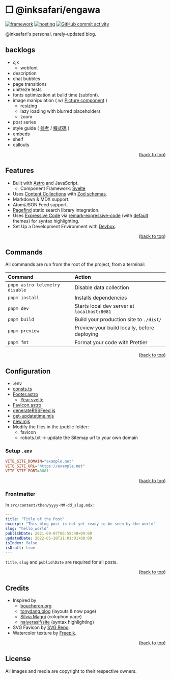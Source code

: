 # ❒ @inksafari/engawa

[![framework][framework-badge]][framework-url]
[![hosting][hosting-badge]][hosting-url]
[![GitHub commit activity][activity-badge]][activity-url]

@inksafari's personal, rarely-updated blog.

## backlogs

- cjk
  - webfont
- description
- chat bubbles
- page transitions
- unit/e2e tests
- fonts optimization at build time (subfont).
- image manipulation ( w/ [Picture component](https://astro.build/blog/astro-330/#picture-component) )
  - resizing
  - lazy loading with blurred placeholders
  - zoom
- post series
- style guide ( [參考](https://chrisburnell.com/styleguide/) /
  [程式碼](https://github.com/chrisburnell/chrisburnell.com/blob/main/src/pages/styleguide.njk)
  )
- embeds
- shelf
- callouts

<p align="right">(<a href="#top">back to top</a>)</p>

## Features

- Built with [Astro][framework-url] and JavaScript.
  - Component Framework: [Svelte](https://svelte.dev/)
- Uses
  [Content Collections](https://docs.astro.build/guides/content-collections/)
  with [Zod schemas](/src/content/config.ts).
- Markdown & MDX support.
- Atom/JSON Feed support.
- [Pagefind](https://pagefind.app/) static search library integration.
- Uses [Expressive Code](https://github.com/expressive-code/expressive-code) via
  [remark-expressive-code](https://github.com/expressive-code/expressive-code/blob/main/packages/remark-expressive-code/README.md)
  (with
  [default](https://github.com/expressive-code/expressive-code/blob/main/packages/remark-expressive-code/README.md#themes)
  themes) for syntax highlighting.
- Set Up a Development Environment with
  [Devbox](https://www.jetpack.io/devbox/).

<p align="right">(<a href="#top">back to top</a>)</p>

## Commands

All commands are run from the root of the project, from a terminal:

| Command                        | Action                                       |
| :----------------------------- | :------------------------------------------- |
| `pnpx astro telemetry disable` | Disable data collection                      |
| `pnpm install`                 | Installs dependencies                        |
| `pnpm dev`                     | Starts local dev server at `localhost:8081`  |
| `pnpm build`                   | Build your production site to `./dist/`      |
| `pnpm preview`                 | Preview your build locally, before deploying |
| `pnpm fmt`                     | Format your code with Prettier               |

<p align="right">(<a href="#top">back to top</a>)</p>

## Configuration

- .env
- [consts.ts](src/consts.ts)
- [Footer.astro](src/components/Footer.astro)
  - [Year.svelte](src/components/Year.svelte)
- [Favicon.astro](src/components/Favicon.astro)
- [generateRSSFeed.js](src/utilities/generateRSSFeed.js)
- [get-updatetime.mjs](scripts/get-updatetime.mjs)
- [new.mjs](scripts/new.mjs)
- Modify the files in the /public folder:
  - favicon
  - robots.txt -> update the Sitemap url to your own domain

### Setup `.env`

```ini
VITE_SITE_DOMAIN="example.net"
VITE_SITE_URL="https://example.net"
VITE_SITE_PORT=8081
```

<p align="right">(<a href="#top">back to top</a>)</p>

### Frontmatter

In `src/content/then/yyyy-MM-dd_slug.mdx`:

<!-- prettier-ignore-start -->
```yaml
---
title: "Title of the Post"
excerpt: "This blog post is not yet ready to be seen by the world"
slug: "hello_world"
publishDate: 2021-09-07T06:59:48+09:00
updatedDate: 2022-05-10T11:01:01+08:00
isIndex: false
isDraft: true
---
```
<!-- prettier-ignore-end -->

`title`, `slug` and `publishDate` are required for all posts.

<p align="right">(<a href="#top">back to top</a>)</p>

## Credits

- Inspired by
  - [boucheron.org](https://github.com/beardicus/boucheron.org)
  - [tonydang.blog](https://github.com/tonydangblog/blog/tree/main/apps/frontend/src/content/pages/now)
    (layouts & now page)
  - [Silvia Maggi](https://silviamaggidesign.com/colophon/) (colophon page)
  - [naiyerasif/site](https://github.com/naiyerasif/site) (syntax highlighting)
- SVG Favicon by
  [SVG Repo](https://www.svgrepo.com/svg/126349/bird-with-bow-tie?edit=true).
- Watercolor texture by
  [Freepik](https://www.freepik.com/free-vector/pastel-watercolor-painted-background_13962241.htm).

<p align="right">(<a href="#top">back to top</a>)</p>

## License

All images and media are copyright to their respective owners.

<!-- MARKDOWN LINKS & IMAGES -->
<!-- #fff6d5 -- #ffe589 #fffdcc
astro: #ff5D01 #551BAC
深藍 404aa8
淺綠 72ba4f 55D24E

紅（ f3deea / 404aa8 ）
https://img.shields.io/badge/framework-Astro-404aa8.svg?style=for-the-badge&labelColor=f3deea&logo=astro&logoColor=551BAC
https://img.shields.io/badge/Hosting-Deno_Deploy-informational?style=for-the-badge&labelColor=f3deea&logo=deno&logoColor=00a300&color=404aa8
https://img.shields.io/github/commit-activity/m/inksafari/engawa.svg?style=for-the-badge&labelColor=f3deea&logo=github&logoColor=ff8c2d&color=404aa8

冬(edf5ff)
https://img.shields.io/badge/framework-Astro-edf5ff.svg?style=for-the-badge&labelColor=edf5ff&logo=astro&logoColor=f230d5
https://img.shields.io/badge/Hosting-Deno_Deploy-informational?style=for-the-badge&labelColor=edf5ff&logo=deno&logoColor=00a300&color=edf5ff
https://img.shields.io/github/commit-activity/m/inksafari/engawa.svg?style=for-the-badge&labelColor=edf5ff&logo=github&logoColor=00a8ff&color=edf5ff

米(fffdd0)
https://img.shields.io/badge/framework-Astro-ff7f00.svg?style=for-the-badge&labelColor=fffdd0&logo=astro&logoColor=ff7f00
https://img.shields.io/badge/Hosting-Deno_Deploy-informational?style=for-the-badge&labelColor=fffdd0&logo=deno&logoColor=00a300&color=00a300
https://img.shields.io/github/commit-activity/m/inksafari/engawa.svg?style=for-the-badge&labelColor=fffdd0&logo=github&logoColor=00a8ff&color=00a8ff

[![Mozilla HTTP Observatory Grade][observatory-badge]][observatory-url]
[observatory-badge]: https://img.shields.io/mozilla-observatory/grade/example.com?publish&style=for-the-badge&labelColor=fffdd0&logo=mozilla&logoColor=f92f0b&color=f92f0b
[observatory-url]: https://observatory.mozilla.org
-->

[framework-badge]: https://img.shields.io/badge/framework-Astro-ff7f00.svg?style=for-the-badge&labelColor=fffdd0&logo=astro&logoColor=ff7f00
[hosting-badge]: https://img.shields.io/badge/Hosting-Deno_Deploy-informational?style=for-the-badge&labelColor=fffdd0&logo=deno&logoColor=00a300&color=00a300
[activity-badge]: https://img.shields.io/github/commit-activity/m/inksafari/engawa.svg?style=for-the-badge&labelColor=fffdd0&logo=github&logoColor=00a8ff&color=00a8ff
[framework-url]: https://astro.build
[hosting-url]: https://deno.com/deploy
[activity-url]: https://github.com/inksafari/engawa/graphs/commit-activity
[repo-url]: https://github.com/inksafari/engawa
[repo-issues]: https://github.com/inksafari/engawa/issues
[repo-owner]: https://twitter.com/inksafari
